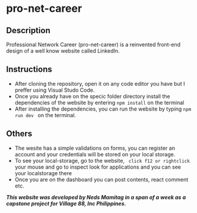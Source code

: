# pro-net-career
## Description
Professional Network Career (pro-net-career) is a reinvented front-end design of a well know website called LinkedIn.
## Instructions
- After cloning the repository, open it on any code editor you have but I preffer using Visual Studo Code.
- Once you already have on the specic folder directory install the dependencies of the website by entering
`npm install` on the terminal
- After installing the dependencies, you can run the website by typing 
`npm run dev ` on the terminal.
## Others
- The wesite has a simple validations on forms, you can register an account and your credentials will be stored on  your local storage.
- To see your local-storage, go to the website, ` click f12 or rightclick`  your mouse and go to inspect look for applications and you can see your localstorage there
- Once you are on the dashboard you can post contents, react comment etc.

***This website was developed by Neds Mamitag in a span of a week as a capstone project for Village 88, Inc Philippines.***
